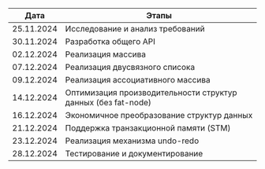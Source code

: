 | Дата       | Этапы                   |
|------------|--------------------------|
| 25.11.2024 | Исследование и анализ требований            |
| 30.11.2024 | Разработка общего API    |
| 02.12.2024 | Реализация массива     |
| 07.12.2024 | Реализация двусвязного списока     |
| 09.12.2024 | Реализация ассоциативного массива     |
| 14.12.2024 | Оптимизация производительности структур данных (без fat-node)     |
| 16.12.2024 | Экономичное преобразование структур данных     |
| 21.12.2024 | Поддержка транзакционной памяти (STM)     |
| 23.12.2024 | Реализация механизма undo-redo     |
| 28.12.2024 | Тестирование и документирование     |